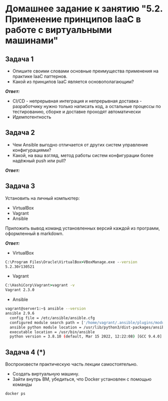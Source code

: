 # Домашнее задание к занятию "5.2. Применение принципов IaaC в работе с виртуальными машинами"

## Задача 1
+ Опишите своими словами основные преимущества применения на практике IaaC паттернов.
+ Какой из принципов IaaC является основополагающим?

***Ответ:***
+ CI/CD - непрерывная интеграция и непрерывная доставка - разработчику нужно только написать код, а остальные процессы по тестированию, сборке и доставке проходят автоматически
+ Идемпотентность



## Задача 2

+ Чем Ansible выгодно отличается от других систем управление конфигурациями?
+ Какой, на ваш взгляд, метод работы систем конфигурации более надёжный push или pull?

***Ответ:***




## Задача 3

Установить на личный компьютер:

+ VirtualBox
+ Vagrant
+ Ansible


Приложить вывод команд установленных версий каждой из программ, оформленный в markdown.


***Ответ:***

+ VirtualBox
```cmd
C:\Program Files\Oracle\VirtualBox>VBoxManage.exe --version
5.2.30r130521
```

+ Vagrant
```cmd
C:\HashiCorp\Vagrant>vagrant -v
Vagrant 2.3.0
```
+ Ansible
```bash
vagrant@server1:~$ ansible --version
ansible 2.9.6
  config file = /etc/ansible/ansible.cfg
  configured module search path = ['/home/vagrant/.ansible/plugins/modules', '/usr/share/ansible/plugins/modules']
  ansible python module location = /usr/lib/python3/dist-packages/ansible
  executable location = /usr/bin/ansible
  python version = 3.8.10 (default, Mar 15 2022, 12:22:08) [GCC 9.4.0]
```

## Задача 4 (*)

Воспроизвести практическую часть лекции самостоятельно.

+ Создать виртуальную машину.
+ Зайти внутрь ВМ, убедиться, что Docker установлен с помощью команды


`docker ps`






